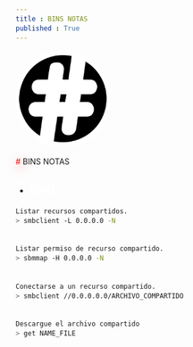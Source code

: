 ```yaml
---
title : BINS NOTAS	
published : True
---
```


<div class="contenedor imgc">
    <img class="imgc" src="imgs/Bins/pngegg.png" style="border-radius: 150px; width: 169px" alt="Cheese logo">
    <div>
        <p><font color="red" style="text-shadow: 5px 5px 20px red;">#</font> BINS NOTAS</p>
    </div>
</div>





* <h2><font color="white">SMB</font></h2>

```bash
Listar recursos compartidos.
> smbclient -L 0.0.0.0 -N
        
        
Listar permiso de recurso compartido. 
> sbmmap -H 0.0.0.0 -N 
        

Conectarse a un recurso compartido.
> smbclient //0.0.0.0.0/ARCHIVO_COMPARTIDO
        
        
Descargue el archivo compartido
> get NAME_FILE

```

